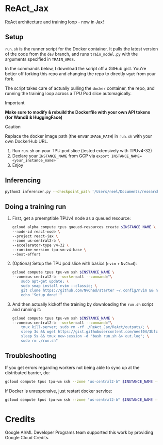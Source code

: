 # ReAct_Jax

ReAct architecture and training loop - now in Jax!

## Setup

`run.sh` is the runner script for the Docker container. It pulls the latest version of the code from the `dev` branch, and runs `train_model.py` with the arguments specified in `TRAIN_ARGS`.

In the commands below, I download the script off a GitHub gist. You're better off forking this repo and changing the repo to directly `wget` from your fork.

The script takes care of actually pulling the `docker` container, the repo, and running the training loop across a TPU Pod slice automagically.

> [!IMPORTANT]  
> **Make sure to modify & rebuild the Dockerfile with your own API tokens (for WandB & HuggingFace)**

> [!CAUTION]  
> Replace the docker image path (the envar `IMAGE_PATH`) in `run.sh` with your own DockerHub URL.

1. Run `run.sh` on your TPU pod slice (tested extensively with TPUv4-32)
2. Declare your `INSTANCE_NAME` from GCP via `export INSTANCE_NAME=<your_instance_name>`
3. Enjoy

## Inferencing

```bash
python3 inferencer.py --checkpoint_path '/Users/neel/Documents/research/ReAct_Jax/ReAct/outputs/model 5000.eqx' --num_blocks 3 --width 256 --n_heads 4 --seqlen 196  --prompt "Sam is sad because"
```

## Doing a training run

1. First, get a preemptible TPUv4 node as a queued resource:

    ```bash
    gcloud alpha compute tpus queued-resources create $INSTANCE_NAME \
    --node-id react-node \
    --project react-jax \
    --zone us-central2-b \
    --accelerator-type v4-32 \
    --runtime-version tpu-vm-v4-base \
    --best-effort
    ```

2. (Optiona) Setup the TPU pod slice with basics (`nvim` + `NvChad`):

    ```bash
    gcloud compute tpus tpu-vm ssh $INSTANCE_NAME \
    --zone=us-central2-b --worker=all --command="\
        sudo apt-get update; \
        sudo snap install nvim --classic; \
        git clone https://github.com/NvChad/starter ~/.config/nvim && nvim; \
        echo 'Setup done!'"
    ```

3. And then actually kickoff the training by downloading the `run.sh` script and running it:

    ```bash
    gcloud compute tpus tpu-vm ssh $INSTANCE_NAME \
    --zone=us-central2-b --worker=all --command="\
        tmux kill-server; sudo rm -rf ./ReAct_Jax/ReAct/outputs/; \
        sleep 3s && wget https://gist.githubusercontent.com/neel04/3bfc7e4d9cd746829b7e72f1b6fac5de/raw/run.sh; \
        sleep 5s && tmux new-session -d 'bash run.sh &> out.log'; \
        sudo rm ./run.sh"
    ```

## Troubleshooting

If you get errors regarding workers not being able to sync up at the distributed barrier, do:

```bash
gcloud compute tpus tpu-vm ssh --zone "us-central2-b" $INSTANCE_NAME --worker 'all' --project "react-jax" --command 'sudo docker system prune -f && sudo rm -rf ~/.cache;'
```

If Docker is unresponsive, just restart docker service:

```bash
gcloud compute tpus tpu-vm ssh --zone "us-central2-b" $INSTANCE_NAME --worker 'all' --project "react-jax" --command 'sudo systemctl restart docker'
```

# Credits

Google AI/ML Developer Programs team supported this work by providing Google Cloud Credits.
